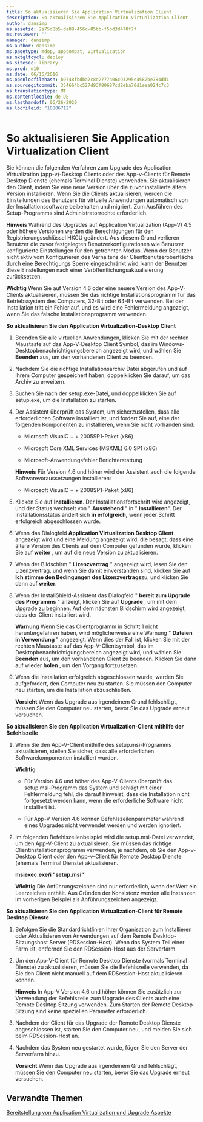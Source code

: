 ```yaml
---
title: So aktualisieren Sie Application Virtualization Client
description: So aktualisieren Sie Application Virtualization Client
author: dansimp
ms.assetid: 2a75d8b5-da88-456c-85bb-f5bd3d470f7f
ms.reviewer: ''
manager: dansimp
ms.author: dansimp
ms.pagetype: mdop, appcompat, virtualization
ms.mktglfcycl: deploy
ms.sitesec: library
ms.prod: w10
ms.date: 06/16/2016
ms.openlocfilehash: b9748fbdba7c8d2777a06c93295e4582be784dd1
ms.sourcegitcommit: 354664bc527d93f80687cd2eba70d1eea024c7c3
ms.translationtype: MT
ms.contentlocale: de-DE
ms.lasthandoff: 06/26/2020
ms.locfileid: "10806712"
---
```

# So aktualisieren Sie Application Virtualization Client


Sie können die folgenden Verfahren zum Upgrade des Application Virtualization (app-v)-Desktop Clients oder des App-v-Clients für Remote Desktop Dienste (ehemals Terminal Dienste) verwenden. Sie aktualisieren den Client, indem Sie eine neue Version über die zuvor installierte ältere Version installieren. Wenn Sie die Clients aktualisieren, werden die Einstellungen des Benutzers für virtuelle Anwendungen automatisch von der Installationssoftware beibehalten und migriert. Zum Ausführen des Setup-Programms sind Administratorrechte erforderlich.

**Hinweis**  Während des Upgrades auf Application Virtualization (App-V) 4.5 oder höhere Versionen werden die Berechtigungen für den Registrierungsschlüssel HKCU geändert. Aus diesem Grund verlieren Benutzer die zuvor festgelegten Benutzerkonfigurationen wie Benutzer konfigurierte Einstellungen für den getrennten Modus. Wenn der Benutzer nicht aktiv vom Konfigurieren des Verhaltens der Clientbenutzeroberfläche durch eine Berechtigungs Sperre eingeschränkt wird, kann der Benutzer diese Einstellungen nach einer Veröffentlichungsaktualisierung zurücksetzen.

 

**Wichtig**  Wenn Sie auf Version 4.6 oder eine neuere Version des App-V-Clients aktualisieren, müssen Sie das richtige Installationsprogramm für das Betriebssystem des Computers, 32-Bit oder 64-Bit verwenden. Bei der Installation tritt ein Fehler auf, und es wird eine Fehlermeldung angezeigt, wenn Sie das falsche Installationsprogramm verwenden.

 

**So aktualisieren Sie den Application Virtualization-Desktop Client**

1.  Beenden Sie alle virtuellen Anwendungen, klicken Sie mit der rechten Maustaste auf das App-V-Desktop Client Symbol, das im Windows-Desktopbenachrichtigungsbereich angezeigt wird, und wählen Sie **Beenden** aus, um den vorhandenen Client zu beenden.

2.  Nachdem Sie die richtige Installationsarchiv Datei abgerufen und auf Ihrem Computer gespeichert haben, doppelklicken Sie darauf, um das Archiv zu erweitern.

3.  Suchen Sie nach der setup.exe-Datei, und doppelklicken Sie auf setup.exe, um die Installation zu starten.

4.  Der Assistent überprüft das System, um sicherzustellen, dass alle erforderlichen Software installiert ist, und fordert Sie auf, eine der folgenden Komponenten zu installieren, wenn Sie nicht vorhanden sind:

    -   Microsoft VisualC + + 2005SP1-Paket (x86)

    -   Microsoft Core XML Services (MSXML) 6.0 SP1 (x86)

    -   Microsoft-Anwendungsfehler Berichterstattung

    **Hinweis**  Für Version 4.6 und höher wird der Assistent auch die folgende Softwarevoraussetzungen installieren:

    -   Microsoft VisualC + + 2008SP1-Paket (x86)

     

5.  Klicken Sie auf **Installieren**. Der Installationsfortschritt wird angezeigt, und der Status wechselt von " **Ausstehend** " in " **Installieren**". Der Installationsstatus ändert sich **in erfolgreich,** wenn jeder Schritt erfolgreich abgeschlossen wurde.

6.  Wenn das Dialogfeld **Application Virtualization Desktop Client** angezeigt wird und eine Meldung angezeigt wird, die besagt, dass eine ältere Version des Clients auf dem Computer gefunden wurde, klicken Sie auf **weiter** , um auf die neue Version zu aktualisieren.

7.  Wenn der Bildschirm " **Lizenzvertrag** " angezeigt wird, lesen Sie den Lizenzvertrag, und wenn Sie damit einverstanden sind, klicken Sie auf **Ich stimme den Bedingungen des Lizenzvertrags**zu, und klicken Sie dann auf **weiter**.

8.  Wenn der InstallShield-Assistent das Dialogfeld " **bereit zum Upgrade des Programms** " anzeigt, klicken Sie auf **Upgrade** , um mit dem Upgrade zu beginnen. Auf dem nächsten Bildschirm wird angezeigt, dass der Client installiert wird.

    **Warnung**  Wenn Sie das Clientprogramm in Schritt 1 nicht heruntergefahren haben, wird möglicherweise eine Warnung " **Dateien in Verwendung** " angezeigt. Wenn dies der Fall ist, klicken Sie mit der rechten Maustaste auf das App-V-Clientsymbol, das im Desktopbenachrichtigungsbereich angezeigt wird, und wählen Sie **Beenden** aus, um den vorhandenen Client zu beenden. Klicken Sie dann auf wieder **holen** , um den Vorgang fortzusetzen.

     

9.  Wenn die Installation erfolgreich abgeschlossen wurde, werden Sie aufgefordert, den Computer neu zu starten. Sie müssen den Computer neu starten, um die Installation abzuschließen.

    **Vorsicht**  Wenn das Upgrade aus irgendeinem Grund fehlschlägt, müssen Sie den Computer neu starten, bevor Sie das Upgrade erneut versuchen.

     

**So aktualisieren Sie den Application Virtualization-Client mithilfe der Befehlszeile**

1.  Wenn Sie den App-V-Client mithilfe des setup.msi-Programms aktualisieren, stellen Sie sicher, dass alle erforderlichen Softwarekomponenten installiert wurden.

    **Wichtig**  
    -   Für Version 4.6 und höher des App-V-Clients überprüft das setup.msi-Programm das System und schlägt mit einer Fehlermeldung fehl, die darauf hinweist, dass die Installation nicht fortgesetzt werden kann, wenn die erforderliche Software nicht installiert ist.

    -   Für App-V Version 4.6 können Befehlszeilenparameter während eines Upgrades nicht verwendet werden und werden ignoriert.

     

2.  Im folgenden Befehlszeilenbeispiel wird die setup.msi-Datei verwendet, um den App-V-Client zu aktualisieren. Sie müssen das richtige Clientinstallationsprogramm verwenden, je nachdem, ob Sie den App-v-Desktop Client oder den App-v-Client für Remote Desktop Dienste (ehemals Terminal Dienste) aktualisieren.

    **msiexec.exe/i "setup.msi"**

    **Wichtig**  Die Anführungszeichen sind nur erforderlich, wenn der Wert ein Leerzeichen enthält. Aus Gründen der Konsistenz werden alle Instanzen im vorherigen Beispiel als Anführungszeichen angezeigt.

     

**So aktualisieren Sie den Application Virtualization-Client für Remote Desktop Dienste**

1.  Befolgen Sie die Standardrichtlinien Ihrer Organisation zum Installieren oder Aktualisieren von Anwendungen auf dem Remote Desktop-Sitzungshost Server (RDSession-Host). Wenn das System Teil einer Farm ist, entfernen Sie den RDSession-Host aus der Serverfarm.

2.  Um den App-V-Client für Remote Desktop Dienste (vormals Terminal Dienste) zu aktualisieren, müssen Sie die Befehlszeile verwenden, da Sie den Client nicht manuell auf dem RDSession-Host aktualisieren können.

    **Hinweis**  In App-V Version 4,6 und höher können Sie zusätzlich zur Verwendung der Befehlszeile zum Upgrade des Clients auch eine Remote Desktop Sitzung verwenden. Zum Starten der Remote Desktop Sitzung sind keine speziellen Parameter erforderlich.

     

3.  Nachdem der Client für das Upgrade der Remote Desktop Dienste abgeschlossen ist, starten Sie den Computer neu, und melden Sie sich beim RDSession-Host an.

4.  Nachdem das System neu gestartet wurde, fügen Sie den Server der Serverfarm hinzu.

    **Vorsicht**  Wenn das Upgrade aus irgendeinem Grund fehlschlägt, müssen Sie den Computer neu starten, bevor Sie das Upgrade erneut versuchen.

     

## Verwandte Themen


[Bereitstellung von Application Virtualization und Upgrade Aspekte](application-virtualization-deployment-and-upgrade-considerations.md)

 

 





